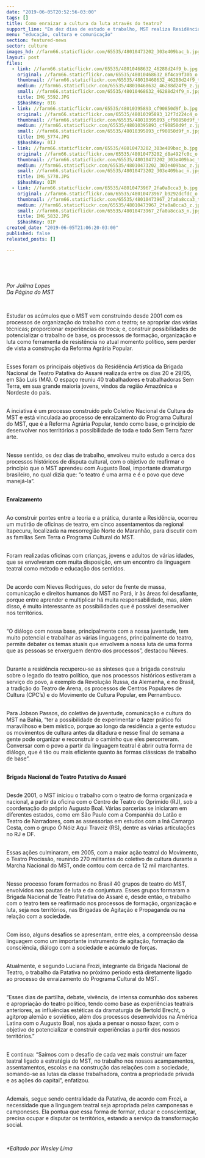 ```yaml
---
date: "2019-06-05T20:52:56-03:00"
tags: []
title: Como enraizar a cultura da luta através do teatro?
support_line: "Em dez dias de estudo e trabalho, MST realiza Residência Artística da Brigada Nacional de Teatro Patativa do Assaré"
menu: "educação, cultura e comunicação"
section: featured-news
sector: culture
images_hd: //farm66.staticflickr.com/65535/48010473202_303e409bac_b.jpg
layout: post
files:
  - link: //farm66.staticflickr.com/65535/48010468632_46288d24f9_b.jpg
    original: //farm66.staticflickr.com/65535/48010468632_8f4ca9f30b_o.jpg
    thumbnail: //farm66.staticflickr.com/65535/48010468632_46288d24f9_t.jpg
    medium: //farm66.staticflickr.com/65535/48010468632_46288d24f9_z.jpg
    small: //farm66.staticflickr.com/65535/48010468632_46288d24f9_n.jpg
    title: IMG_5592.JPG
    $$hashKey: 0IG
  - link: //farm66.staticflickr.com/65535/48010395893_cf90850d9f_b.jpg
    original: //farm66.staticflickr.com/65535/48010395893_12f7d224c4_o.jpg
    thumbnail: //farm66.staticflickr.com/65535/48010395893_cf90850d9f_t.jpg
    medium: //farm66.staticflickr.com/65535/48010395893_cf90850d9f_z.jpg
    small: //farm66.staticflickr.com/65535/48010395893_cf90850d9f_n.jpg
    title: IMG_5774.JPG
    $$hashKey: 0IJ
  - link: //farm66.staticflickr.com/65535/48010473202_303e409bac_b.jpg
    original: //farm66.staticflickr.com/65535/48010473202_d8a492fc0c_o.jpg
    thumbnail: //farm66.staticflickr.com/65535/48010473202_303e409bac_t.jpg
    medium: //farm66.staticflickr.com/65535/48010473202_303e409bac_z.jpg
    small: //farm66.staticflickr.com/65535/48010473202_303e409bac_n.jpg
    title: IMG_5778.JPG
    $$hashKey: 0IM
  - link: //farm66.staticflickr.com/65535/48010473967_2fa0a8cca3_b.jpg
    original: //farm66.staticflickr.com/65535/48010473967_b9292dcfdc_o.jpg
    thumbnail: //farm66.staticflickr.com/65535/48010473967_2fa0a8cca3_t.jpg
    medium: //farm66.staticflickr.com/65535/48010473967_2fa0a8cca3_z.jpg
    small: //farm66.staticflickr.com/65535/48010473967_2fa0a8cca3_n.jpg
    title: IMG_5832.JPG
    $$hashKey: 0IP
created_date: "2019-06-05T21:06:20-03:00"
published: false
releated_posts: []

---
```

<p>&nbsp;</p>

<p>&nbsp;</p>

<p><em>Por Jailma Lopes<br />
Da P&aacute;gina do MST</em></p>

<p>&nbsp;</p>

<p>Estudar os ac&uacute;mulos que o MST vem construindo desde 2001 com os processos de organiza&ccedil;&atilde;o do trabalho com o teatro; se apropriar das v&aacute;rias t&eacute;cnicas; proporcionar experi&ecirc;ncias de troca; e, construir possibilidades de potencializar o trabalho de base, os processos de forma&ccedil;&atilde;o, organiza&ccedil;&atilde;o e luta como ferramenta de resist&ecirc;ncia no atual momento pol&iacute;tico, sem perder de vista a constru&ccedil;&atilde;o da Reforma Agr&aacute;ria Popular.&nbsp;</p>

<p><br />
Esses foram os principais objetivos da Resid&ecirc;ncia Art&iacute;stica da Brigada Nacional de Teatro Patativa do Assar&eacute; realizada entre os dias 20 e 29/05, em S&atilde;o Lu&iacute;s (MA). O espa&ccedil;o reuniu 40 trabalhadores e trabalhadoras Sem Terra, em sua grande maioria jovens, vindos da regi&atilde;o Amaz&ocirc;nica e Nordeste do pa&iacute;s.&nbsp;</p>

<p><br />
A inciativa &eacute; um processo constru&iacute;do pelo Coletivo Nacional de Cultura do MST e est&aacute; vinculada ao processo de enraizamento do Programa Cultural do MST, que &eacute; a Reforma Agr&aacute;ria Popular, tendo como base, o princ&iacute;pio de desenvolver nos territ&oacute;rios a possibilidade de toda e todo Sem Terra fazer arte.&nbsp;</p>

<p><br />
Nesse sentido, os dez dias de trabalho, envolveu muito estudo a cerca dos processos hist&oacute;ricos de disputa cultural, com o objetivo de reafirmar o princ&iacute;pio que o MST aprendeu com Augusto Boal, importante dramaturgo brasileiro, no qual dizia que: &ldquo;o teatro &eacute; uma arma e &eacute; o povo que deve manej&aacute;-la&rdquo;.</p>

<p><br />
<strong>Enraizamento</strong></p>

<p><br />
Ao construir pontes entre a teoria e a pr&aacute;tica, durante a Resid&ecirc;ncia, ocorreu um mutir&atilde;o de oficinas de teatro, em cinco assentamentos da regional Itapecuru, localizada na mesorregi&atilde;o Norte do Maranh&atilde;o, para discutir com as fam&iacute;lias Sem Terra o Programa Cultural do MST.&nbsp;</p>

<p><br />
Foram realizadas oficinas com crian&ccedil;as, jovens e adultos de v&aacute;rias idades, que se envolveram com muita disposi&ccedil;&atilde;o, em um encontro da linguagem teatral como m&eacute;todo e educa&ccedil;&atilde;o dos sentidos.</p>

<p><br />
De acordo com Nieves Rodrigues, do setor de frente de massa, comunica&ccedil;&atilde;o e direitos humanos do MST no Par&aacute;, ir &agrave;s &aacute;reas foi desafiante, porque entre aprender e multiplicar h&aacute; muita responsabilidade, mas, al&eacute;m disso, &eacute; muito interessante as possibilidades que &eacute; poss&iacute;vel desenvolver nos territ&oacute;rios.&nbsp;</p>

<p><br />
&ldquo;O di&aacute;logo com nossa base, principalmente com a nossa juventude, tem muito potencial e trabalhar as v&aacute;rias linguagens, principalmente do teatro, permite debater os temas atuais que envolvem a nossa luta de uma forma que as pessoas se enxerguem dentro dos processos&rdquo;, destacou Nieves.&nbsp;</p>

<p><br />
Durante a resid&ecirc;ncia recuperou-se as s&iacute;nteses que a brigada construiu sobre o legado do teatro pol&iacute;tico, que nos processos hist&oacute;ricos estiveram a servi&ccedil;o do povo, a exemplo da Revolu&ccedil;&atilde;o Russa, da Alemanha, e no Brasil, a tradi&ccedil;&atilde;o do Teatro de Arena, os processos de Centros Populares de Cultura (CPC&rsquo;s) e do Movimento de Cultura Popular, em Pernambuco.&nbsp;</p>

<p><br />
Para Jobson Passos, do coletivo de juventude, comunica&ccedil;&atilde;o e cultura do MST na Bahia, &ldquo;ter a possibilidade de experimentar o fazer pr&aacute;tico foi maravilhoso e bem m&iacute;stico, porque ao longo da resid&ecirc;ncia a gente estudou os movimentos de cultura antes da ditadura e nesse final de semana a gente pode organizar e reconstruir o caminho que eles percorreram. Conversar com o povo a partir da linguagem teatral &eacute; abrir outra forma de di&aacute;logo, que &eacute; t&atilde;o ou mais eficiente quanto &agrave;s formas cl&aacute;ssicas de trabalho de base&rdquo;.</p>

<p><br />
<strong>Brigada Nacional de Teatro Patativa do Assar&eacute;&nbsp;</strong></p>

<p><br />
Desde 2001, o MST iniciou o trabalho com o teatro de forma organizada e nacional, a partir da oficina com o Centro de Teatro do Oprimido (RJ), sob a coordena&ccedil;&atilde;o do pr&oacute;prio Augusto Boal. V&aacute;rias parcerias se iniciaram em diferentes estados, como em S&atilde;o Paulo com a Companhia do Lat&atilde;o e Teatro de Narradores, com as assessorias em estudos com a In&aacute; Camargo Costa, com o grupo &Oacute; N&oacute;iz Aqui Traveiz (RS), dentre as v&aacute;rias articula&ccedil;&otilde;es no RJ e DF.&nbsp;</p>

<p><br />
Essas a&ccedil;&otilde;es culminaram, em 2005, com a maior a&ccedil;&atilde;o teatral do Movimento, o Teatro Prociss&atilde;o, reunindo 270 militantes do coletivo de cultura durante a Marcha Nacional do MST, onde contou com cerca de 12 mil marchantes.&nbsp;</p>

<p><br />
Nesse processo foram formados no Brasil 40 grupos de teatro do MST, envolvidos nas pautas de luta e da conjuntura. Esses grupos formaram a Brigada Nacional de Teatro Patativa do Assar&eacute; e, desde ent&atilde;o, o trabalho com o teatro tem se reafirmado nos processos de forma&ccedil;&atilde;o, organiza&ccedil;&atilde;o e luta, seja nos territ&oacute;rios, nas Brigadas de Agita&ccedil;&atilde;o e Propaganda ou na rela&ccedil;&atilde;o com a sociedade.&nbsp;</p>

<p><br />
Com isso, alguns desafios se apresentam, entre eles, a compreens&atilde;o dessa linguagem como um importante instrumento de agita&ccedil;&atilde;o, forma&ccedil;&atilde;o da consci&ecirc;ncia, di&aacute;logo com a sociedade e ac&uacute;mulo de for&ccedil;as.</p>

<p><br />
Atualmente, e segundo Luciana Frozi, integrante da Brigada Nacional de Teatro, o trabalho da Patativa no pr&oacute;ximo per&iacute;odo est&aacute; diretamente ligado ao processo de enraizamento do Programa Cultural do MST.</p>

<p><br />
&ldquo;Esses dias de partilha, debate, viv&ecirc;ncia, de intensa comunh&atilde;o dos saberes e apropria&ccedil;&atilde;o do teatro pol&iacute;tico, tendo como base as experi&ecirc;ncias teatrais anteriores, as influ&ecirc;ncias est&eacute;ticas da dramaturgia de Bertold Brecht, o agitprop alem&atilde;o e sovi&eacute;tico, al&eacute;m dos processos desenvolvidos na Am&eacute;rica Latina com o Augusto Boal, nos ajuda a pensar o nosso fazer, com o objetivo de potencializar e construir experi&ecirc;ncias a partir dos nossos territ&oacute;rios.&rdquo;&nbsp;</p>

<p><br />
E continua: &ldquo;Sa&iacute;mos com o desafio de cada vez mais construir um fazer teatral ligado a estrat&eacute;gia do MST, no trabalho nos nossos acampamentos, assentamentos, escolas e na constru&ccedil;&atilde;o das rela&ccedil;&otilde;es com a sociedade, somando-se as lutas da classe trabalhadora, contra a propriedade privada e as a&ccedil;&otilde;es do capital&rdquo;, enfatizou.</p>

<p><br />
Ademais, segue sendo centralidade da Patativa, de acordo com Frozi, a necessidade que a linguagem teatral seja apropriada pelas camponesas e camponeses. Ela pontua que essa forma de formar, educar e conscientizar, precisa ocupar e disputar os territ&oacute;rios, estando a servi&ccedil;o da transforma&ccedil;&atilde;o social.</p>

<p>&nbsp;</p>

<p><em>*Editado por Wesley Lima</em></p>
